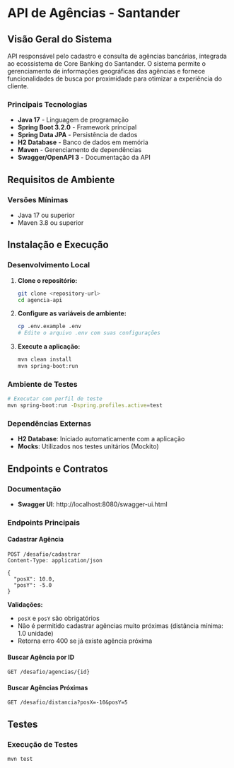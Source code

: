 # API de Agências - Santander

## Visão Geral do Sistema

API responsável pelo cadastro e consulta de agências bancárias, integrada ao ecossistema de Core Banking do Santander. O sistema permite o gerenciamento de informações geográficas das agências e fornece funcionalidades de busca por proximidade para otimizar a experiência do cliente.

### Principais Tecnologias
- **Java 17** - Linguagem de programação
- **Spring Boot 3.2.0** - Framework principal
- **Spring Data JPA** - Persistência de dados
- **H2 Database** - Banco de dados em memória
- **Maven** - Gerenciamento de dependências
- **Swagger/OpenAPI 3** - Documentação da API

## Requisitos de Ambiente

### Versões Mínimas

- Java 17 ou superior
- Maven 3.8 ou superior


## Instalação e Execução

### Desenvolvimento Local

1. **Clone o repositório:**
   ```bash
   git clone <repository-url>
   cd agencia-api
   ```

2. **Configure as variáveis de ambiente:**
   ```bash
   cp .env.example .env
   # Edite o arquivo .env com suas configurações
   ```

3. **Execute a aplicação:**
   ```bash
   mvn clean install
   mvn spring-boot:run
   ```


### Ambiente de Testes

```bash
# Executar com perfil de teste
mvn spring-boot:run -Dspring.profiles.active=test
```

### Dependências Externas

- **H2 Database**: Iniciado automaticamente com a aplicação
- **Mocks**: Utilizados nos testes unitários (Mockito)

## Endpoints e Contratos

### Documentação

- **Swagger UI**: http://localhost:8080/swagger-ui.html

### Endpoints Principais

#### Cadastrar Agência
```http
POST /desafio/cadastrar
Content-Type: application/json

{
  "posX": 10.0,
  "posY": -5.0
}
```

**Validações:**
- `posX` e `posY` são obrigatórios
- Não é permitido cadastrar agências muito próximas (distância mínima: 1.0 unidade)
- Retorna erro 400 se já existe agência próxima

#### Buscar Agência por ID
```http
GET /desafio/agencias/{id}
```

#### Buscar Agências Próximas
```http
GET /desafio/distancia?posX=-10&posY=5
```

## Testes

### Execução de Testes

```bash
mvn test
```


